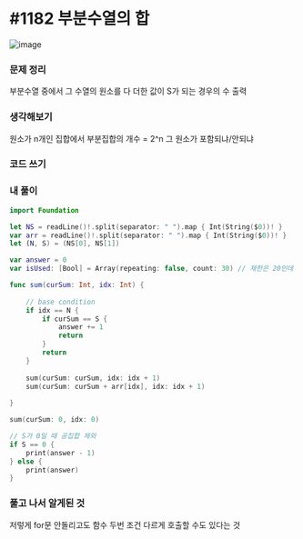 # #1182 부분수열의 합

![image](https://user-images.githubusercontent.com/28949235/132316746-4f37d1a8-05ff-4277-8ab9-6ccddb86a413.png)

### 문제 정리

부분수열 중에서 그 수열의 원소를 다 더한 값이 S가 되는 경우의 수 출력 

### 생각해보기

원소가 n개인 집합에서 부분집합의 개수 = 2^n
그 원소가 포함되냐/안되냐

### 코드 쓰기

### 내 풀이

```swift
import Foundation

let NS = readLine()!.split(separator: " ").map { Int(String($0))! }
var arr = readLine()!.split(separator: " ").map { Int(String($0))! }
let (N, S) = (NS[0], NS[1])

var answer = 0
var isUsed: [Bool] = Array(repeating: false, count: 30) // 제한은 20인데 넉넉하게 30

func sum(curSum: Int, idx: Int) {
    
    // base condition
    if idx == N {
        if curSum == S {
            answer += 1
            return
        }
        return
    }
    
    sum(curSum: curSum, idx: idx + 1)
    sum(curSum: curSum + arr[idx], idx: idx + 1)
    
}

sum(curSum: 0, idx: 0)

// S가 0일 때 공집합 제외
if S == 0 {
    print(answer - 1)
} else {
    print(answer)
}
```



### 풀고 나서 알게된 것

저렇게 for문 안돌리고도 함수 두번 조건 다르게 호출할 수도 있다는 것
